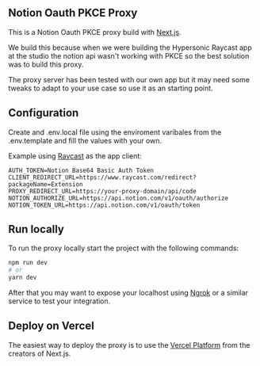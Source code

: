 ## Notion Oauth PKCE Proxy

This is a Notion Oauth PKCE proxy build with [Next.js](https://nextjs.org).

We build this because when we were building the Hypersonic Raycast app at the studio the notion api wasn't working with PKCE so the best solution was to build this proxy.

The proxy server has been tested with our own app but it may need some tweaks to adapt to your use case so use it as an starting point.

## Configuration

Create and .env.local file using the enviroment varibales from the .env.template and fill the values with your own.

Example using [Raycast](https://www.raycast.com) as the app client:

```
AUTH_TOKEN=Notion Base64 Basic Auth Token
CLIENT_REDIRECT_URL=https://www.raycast.com/redirect?packageName=Extension
PROXY_REDIRECT_URL=https://your-proxy-domain/api/code
NOTION_AUTHORIZE_URL=https://api.notion.com/v1/oauth/authorize
NOTION_TOKEN_URL=https://api.notion.com/v1/oauth/token
```

## Run locally

To run the proxy locally start the project with the following commands:

```bash
npm run dev
# or
yarn dev
```

After that you may want to expose your localhost using [Ngrok](https://ngrok.com) or a similar service to test your integration.

## Deploy on Vercel

The easiest way to deploy the proxy is to use the [Vercel Platform](https://vercel.com) from the creators of Next.js.
